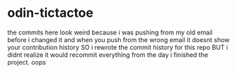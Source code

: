# odin-tictactoe
the commits here look weird because i was pushing from my old email before i changed it
and when you push from the wrong email it doesnt show your contribution history
SO i rewrote the commit history for this repo BUT i didnt realize it would recommit everything
from the day i finished the project. oops
